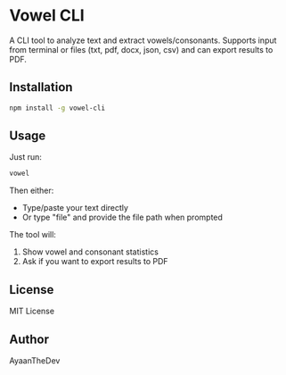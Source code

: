 # Vowel CLI

A CLI tool to analyze text and extract vowels/consonants. Supports input from terminal or files (txt, pdf, docx, json, csv) and can export results to PDF.

## Installation

```sh
npm install -g vowel-cli
```

## Usage

Just run:
```sh
vowel
```

Then either:
- Type/paste your text directly
- Or type "file" and provide the file path when prompted

The tool will:
1. Show vowel and consonant statistics
2. Ask if you want to export results to PDF

## License

MIT License

## Author

AyaanTheDev